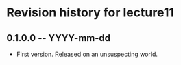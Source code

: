 # Revision history for lecture11

## 0.1.0.0 -- YYYY-mm-dd

* First version. Released on an unsuspecting world.
